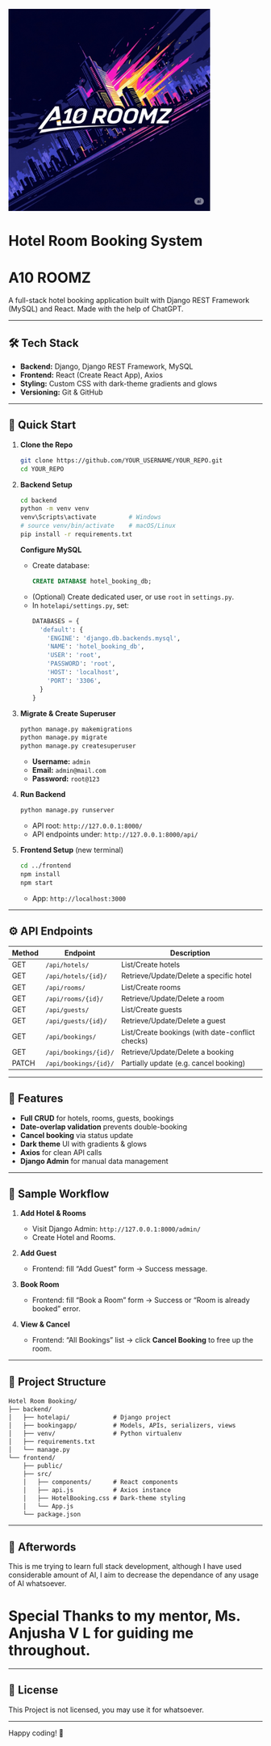 <p>
  <img src="frontend/public/logo.png" alt="Hotel Logo" width="400"/>
</p>


# Hotel Room Booking System

# A10 ROOMZ

A full-stack hotel booking application built with Django REST Framework (MySQL) and React.
Made with the help of ChatGPT.

---

## 🛠️ Tech Stack

- **Backend:** Django, Django REST Framework, MySQL
- **Frontend:** React (Create React App), Axios
- **Styling:** Custom CSS with dark-theme gradients and glows
- **Versioning:** Git & GitHub

---

## 🚀 Quick Start

1. **Clone the Repo**

   ```bash
   git clone https://github.com/YOUR_USERNAME/YOUR_REPO.git
   cd YOUR_REPO
   ```

2. **Backend Setup**

   ```bash
   cd backend
   python -m venv venv
   venv\Scripts\activate         # Windows
   # source venv/bin/activate    # macOS/Linux
   pip install -r requirements.txt
   ```

   **Configure MySQL**

   - Create database:
     ```sql
     CREATE DATABASE hotel_booking_db;
     ```
   - (Optional) Create dedicated user, or use `root` in `settings.py`.
   - In `hotelapi/settings.py`, set:
     ```py
     DATABASES = {
       'default': {
         'ENGINE': 'django.db.backends.mysql',
         'NAME': 'hotel_booking_db',
         'USER': 'root',
         'PASSWORD': 'root',
         'HOST': 'localhost',
         'PORT': '3306',
       }
     }
     ```

3. **Migrate & Create Superuser**

   ```bash
   python manage.py makemigrations
   python manage.py migrate
   python manage.py createsuperuser
   ```

   - **Username:** `admin`
   - **Email:** `admin@mail.com`
   - **Password:** `root@123`

4. **Run Backend**

   ```bash
   python manage.py runserver
   ```

   - API root: `http://127.0.0.1:8000/`
   - API endpoints under: `http://127.0.0.1:8000/api/`

5. **Frontend Setup** (new terminal)

   ```bash
   cd ../frontend
   npm install
   npm start
   ```

   - App: `http://localhost:3000`

---

## ⚙️ API Endpoints

| Method | Endpoint              | Description                                      |
| ------ | --------------------- | ------------------------------------------------ |
| GET    | `/api/hotels/`        | List/Create hotels                               |
| GET    | `/api/hotels/{id}/`   | Retrieve/Update/Delete a specific hotel          |
| GET    | `/api/rooms/`         | List/Create rooms                                |
| GET    | `/api/rooms/{id}/`    | Retrieve/Update/Delete a room                    |
| GET    | `/api/guests/`        | List/Create guests                               |
| GET    | `/api/guests/{id}/`   | Retrieve/Update/Delete a guest                   |
| GET    | `/api/bookings/`      | List/Create bookings (with date-conflict checks) |
| GET    | `/api/bookings/{id}/` | Retrieve/Update/Delete a booking                 |
| PATCH  | `/api/bookings/{id}/` | Partially update (e.g. cancel booking)           |

---

## 🎯 Features

- **Full CRUD** for hotels, rooms, guests, bookings
- **Date-overlap validation** prevents double-booking
- **Cancel booking** via status update
- **Dark theme** UI with gradients & glows
- **Axios** for clean API calls
- **Django Admin** for manual data management

---

## 🧪 Sample Workflow

1. **Add Hotel & Rooms**

   - Visit Django Admin: `http://127.0.0.1:8000/admin/`
   - Create Hotel and Rooms.

2. **Add Guest**

   - Frontend: fill “Add Guest” form → Success message.

3. **Book Room**

   - Frontend: fill “Book a Room” form → Success or “Room is already booked” error.

4. **View & Cancel**

   - Frontend: “All Bookings” list → click **Cancel Booking** to free up the room.

---

## 📂 Project Structure

```
Hotel Room Booking/
├── backend/
│   ├── hotelapi/            # Django project
│   ├── bookingapp/          # Models, APIs, serializers, views
│   ├── venv/                # Python virtualenv
│   ├── requirements.txt
│   └── manage.py
└── frontend/
    ├── public/
    ├── src/
    │   ├── components/      # React components
    │   ├── api.js           # Axios instance
    │   ├── HotelBooking.css # Dark-theme styling
    │   └── App.js
    └── package.json
```

---

## 🤝 Afterwords

This is me trying to learn full stack development, although I have used considerable amount of AI, I aim to decrease the dependance
of any usage of AI whatsoever.
# Special Thanks to my mentor, Ms. Anjusha V L for guiding me throughout.

---

## 📝 License

This Project is not licensed, you may use it for whatsoever. 

---

Happy coding! 🚀

